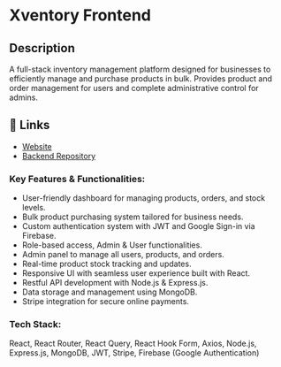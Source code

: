 # Xventory Frontend

## Description

A full-stack inventory management platform designed for businesses to efficiently manage and purchase products in bulk. Provides product and order management for users and complete administrative control for admins.

## 🔗 Links

- [Website](https://xventory.vercel.app)
- [Backend Repository](https://github.com/faisalchy64/xventory-backend)

### Key Features & Functionalities:

- User-friendly dashboard for managing products, orders, and stock levels.
- Bulk product purchasing system tailored for business needs.
- Custom authentication system with JWT and Google Sign-in via Firebase.
- Role-based access, Admin & User functionalities.
- Admin panel to manage all users, products, and orders.
- Real-time product stock tracking and updates.
- Responsive UI with seamless user experience built with React.
- Restful API development with Node.js & Express.js.
- Data storage and management using MongoDB.
- Stripe integration for secure online payments.

### Tech Stack:

React, React Router, React Query, React Hook Form, Axios, Node.js, Express.js, MongoDB, JWT, Stripe, Firebase (Google Authentication)
